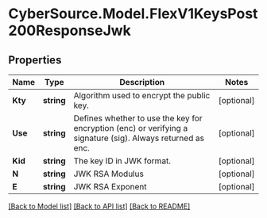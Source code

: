 # CyberSource.Model.FlexV1KeysPost200ResponseJwk
## Properties

Name | Type | Description | Notes
------------ | ------------- | ------------- | -------------
**Kty** | **string** | Algorithm used to encrypt the public key. | [optional] 
**Use** | **string** | Defines whether to use the key for encryption (enc) or verifying a signature (sig). Always returned as enc. | [optional] 
**Kid** | **string** | The key ID in JWK format. | [optional] 
**N** | **string** | JWK RSA Modulus | [optional] 
**E** | **string** | JWK RSA Exponent | [optional] 

[[Back to Model list]](../README.md#documentation-for-models) [[Back to API list]](../README.md#documentation-for-api-endpoints) [[Back to README]](../README.md)

